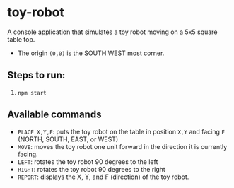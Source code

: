 # toy-robot

A console application that simulates a toy robot moving on a 5x5 square table top.

- The origin `(0,0)` is the SOUTH WEST most corner.

## Steps to run:

1. `npm start`

## Available commands

- `PLACE X,Y,F`: puts the toy robot on the table in position `X,Y` and facing `F` (NORTH, SOUTH, EAST, or WEST)
- `MOVE`: moves the toy robot one unit forward in the direction it is currently facing.
- `LEFT`: rotates the toy robot 90 degrees to the left
- `RIGHT`: rotates the toy robot 90 degrees to the right
- `REPORT`: displays the X, Y, and F (direction) of the toy robot.
